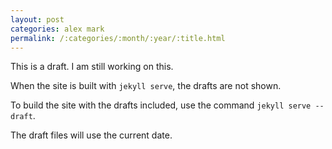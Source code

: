 ```yaml
---
layout: post
categories: alex mark
permalink: /:categories/:month/:year/:title.html
---
```


This is a draft. I am still working on this.

When the site is built with `jekyll serve`, the drafts are not shown.

To build the site with the drafts included, use the command
 `jekyll serve --draft`.

 The draft files will use the current date.
